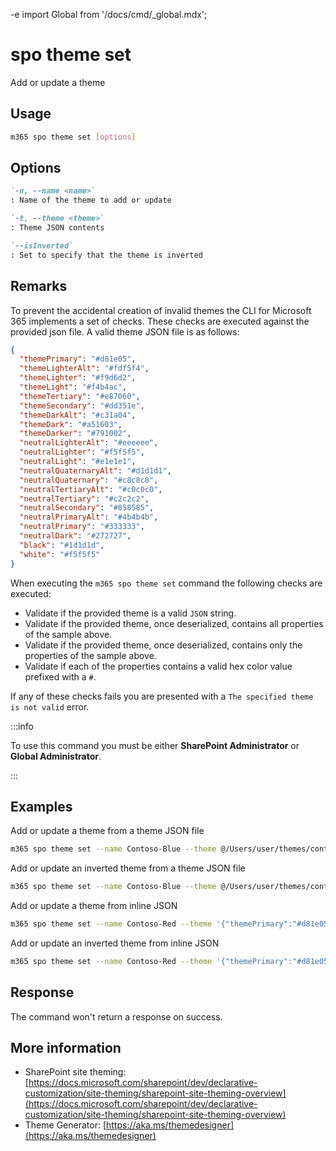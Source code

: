 -e <!-- DISCLAIMER: All secrets, passwords, and sensitive values in this document are examples only and not real credentials. -->
import Global from '/docs/cmd/_global.mdx';

# spo theme set

Add or update a theme

## Usage

```sh
m365 spo theme set [options]
```

## Options

```md definition-list
`-n, --name <name>`
: Name of the theme to add or update

`-t, --theme <theme>`
: Theme JSON contents

`--isInverted`
: Set to specify that the theme is inverted
```

<Global />

## Remarks

To prevent the accidental creation of invalid themes the CLI for Microsoft 365 implements a set of checks. These checks are executed against the provided json file. A valid theme JSON file is as follows:

```json
{
  "themePrimary": "#d81e05",
  "themeLighterAlt": "#fdf5f4",
  "themeLighter": "#f9d6d2",
  "themeLight": "#f4b4ac",
  "themeTertiary": "#e87060",
  "themeSecondary": "#dd351e",
  "themeDarkAlt": "#c31a04",
  "themeDark": "#a51603",
  "themeDarker": "#791002",
  "neutralLighterAlt": "#eeeeee",
  "neutralLighter": "#f5f5f5",
  "neutralLight": "#e1e1e1",
  "neutralQuaternaryAlt": "#d1d1d1",
  "neutralQuaternary": "#c8c8c8",
  "neutralTertiaryAlt": "#c0c0c0",
  "neutralTertiary": "#c2c2c2",
  "neutralSecondary": "#858585",
  "neutralPrimaryAlt": "#4b4b4b",
  "neutralPrimary": "#333333",
  "neutralDark": "#272727",
  "black": "#1d1d1d",
  "white": "#f5f5f5"
}
```

When executing the `m365 spo theme set` command the following checks are executed:

- Validate if the provided theme is a valid `JSON` string.
- Validate if the provided theme, once deserialized, contains all properties of the sample above.
- Validate if the provided theme, once deserialized, contains only the properties of the sample above.
- Validate if each of the properties contains a valid hex color value prefixed with a `#`.

If any of these checks fails you are presented with a `The specified theme is not valid` error.

:::info

To use this command you must be either **SharePoint Administrator** or **Global Administrator**.

:::
    
## Examples

Add or update a theme from a theme JSON file

```sh
m365 spo theme set --name Contoso-Blue --theme @/Users/user/themes/contoso-blue.json
```

Add or update an inverted theme from a theme JSON file

```sh
m365 spo theme set --name Contoso-Blue --theme @/Users/user/themes/contoso-blue.json --isInverted
```

Add or update a theme from inline JSON

```sh
m365 spo theme set --name Contoso-Red --theme '{"themePrimary":"#d81e05","themeLighterAlt":"#fdf5f4","themeLighter":"#f9d6d2","themeLight":"#f4b4ac","themeTertiary":"#e87060","themeSecondary":"#dd351e","themeDarkAlt":"#c31a04","themeDark":"#a51603","themeDarker":"#791002","neutralLighterAlt":"#eeeeee","neutralLighter":"#f5f5f5","neutralLight":"#e1e1e1","neutralQuaternaryAlt":"#d1d1d1","neutralQuaternary":"#c8c8c8","neutralTertiaryAlt":"#c0c0c0","neutralTertiary":"#c2c2c2","neutralSecondary":"#858585","neutralPrimaryAlt":"#4b4b4b","neutralPrimary":"#333333","neutralDark":"#272727","black":"#1d1d1d","white":"#f5f5f5"}'
```

Add or update an inverted theme from inline JSON

```sh
m365 spo theme set --name Contoso-Red --theme '{"themePrimary":"#d81e05","themeLighterAlt":"#fdf5f4","themeLighter":"#f9d6d2","themeLight":"#f4b4ac","themeTertiary":"#e87060","themeSecondary":"#dd351e","themeDarkAlt":"#c31a04","themeDark":"#a51603","themeDarker":"#791002","neutralLighterAlt":"#eeeeee","neutralLighter":"#f5f5f5","neutralLight":"#e1e1e1","neutralQuaternaryAlt":"#d1d1d1","neutralQuaternary":"#c8c8c8","neutralTertiaryAlt":"#c0c0c0","neutralTertiary":"#c2c2c2","neutralSecondary":"#858585","neutralPrimaryAlt":"#4b4b4b","neutralPrimary":"#333333","neutralDark":"#272727","black":"#1d1d1d","white":"#f5f5f5"}' --isInverted
```

## Response

The command won't return a response on success.

## More information

- SharePoint site theming: [https://docs.microsoft.com/sharepoint/dev/declarative-customization/site-theming/sharepoint-site-theming-overview](https://docs.microsoft.com/sharepoint/dev/declarative-customization/site-theming/sharepoint-site-theming-overview)
- Theme Generator: [https://aka.ms/themedesigner](https://aka.ms/themedesigner)
